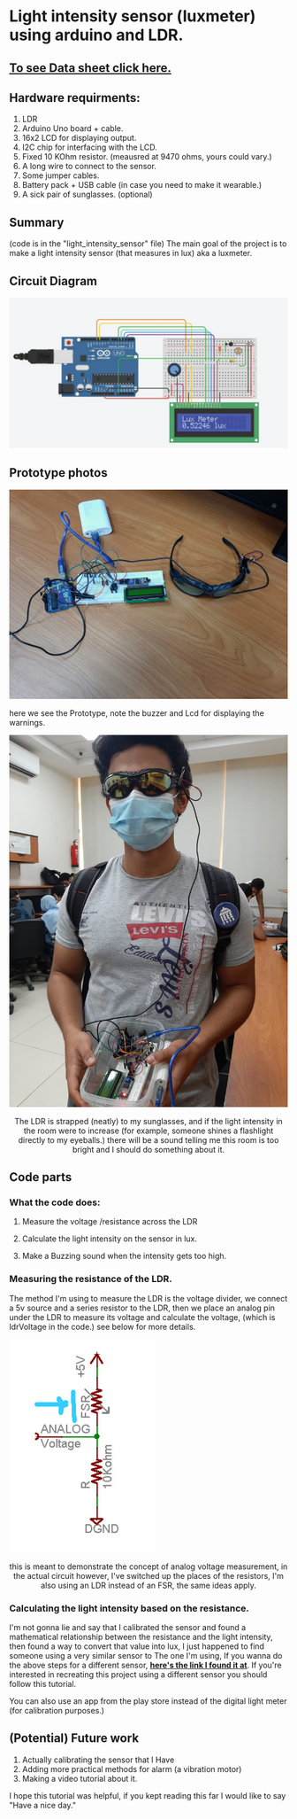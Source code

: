 # Light intensity sensor (luxmeter) using arduino and LDR.
## **[To see Data sheet click here.](https://www.scribd.com/doc/128939598/LDR-Datasheet)**
## Hardware requirments:
<ol>
  <li>LDR </li>
  <li>Arduino Uno board + cable. </li>
  <li>16x2 LCD for displaying output. </li>
  <li>I2C chip for interfacing with the LCD. </li>
  <li>Fixed 10 KOhm resistor. (meausred at 9470 ohms, yours could vary.) </li>
  <li>A long wire to connect to the sensor.</li>
  <li>Some jumper cables.</li>
  <li>Battery pack + USB cable (in case you need to make it wearable.)</li>
  <li>A sick pair of sunglasses. (optional)</li>
</ol>

## Summary
(code is in the "light_intensity_sensor" file)
The main goal of the project is to make a light intensity sensor (that measures in lux) aka a luxmeter.

## Circuit Diagram
![circuit schematic](imgs/schematic.png)


## Prototype photos
![Prototype basic](imgs/prototype2.jpg)

here we see the Prototype, note the buzzer and Lcd for displaying the warnings.


![Prototype in action](imgs/prototype1.jpg)
<center>
<p>The LDR is strapped (neatly) to my sunglasses, and if the light intensity in the room were to increase (for example, someone shines a flashlight directly to my eyeballs.) there will be a sound telling me this room is too bright and I should do something about it.
</center>

## Code parts
### What the code does:
1. Measure the voltage /resistance across the LDR

3. Calculate the light intensity on the sensor in lux.
4. Make a Buzzing sound when the intensity gets too high.

### Measuring the resistance of the LDR.

The method I'm using to measure the LDR is the voltage divider, we connect a 5v
source and a series resistor to the LDR, then we place an analog pin under the LDR
to measure its voltage and calculate the voltage, (which is ldrVoltage in the code.)
see below for more details.     

![Diagram for calculating the resistance.](imgs/voltage_divider_diagram.jpg)
<center>
<p>this is meant to demonstrate the concept of analog voltage measurement, in the actual circuit however, I've switched up the places of the resistors, I'm also using an LDR instead of an FSR, the same ideas apply. </p>
</center>

### Calculating the light intensity based on the resistance.
I'm not gonna lie and say that I calibrated the sensor and found a mathematical relationship between the resistance and the light intensity, then found a way to convert that value into lux, I just happened to find someone using a very similar sensor to The one I'm using, If you wanna do the above steps for a different sensor, **[here's the link I found it at](https://www.allaboutcircuits.com/projects/design-a-luxmeter-using-a-light-dependent-resistor/)**. If you're interested in recreating this project using a different sensor you should follow this tutorial.

You can also use an app from the play store instead of the digital light meter (for calibration purposes.)

## (Potential) Future work
1. Actually calibrating the sensor that I Have
2. Adding more practical methods for alarm (a vibration motor)
3. Making a video tutorial about it.

I hope this tutorial was helpful, if you kept reading this far I would like to say "Have a nice day."
